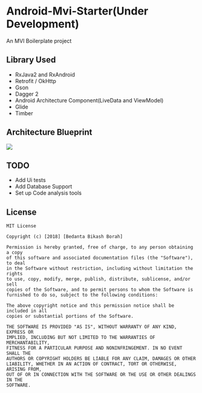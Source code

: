# Android-Mvi-Starter(Under Development)
An MVI Boilerplate project 

## Library Used
* RxJava2 and RxAndroid
* Retrofit / OkHttp
* Gson
* Dagger 2
* Android Architecture Component(LiveData and ViewModel)
* Glide
* Timber

## Architecture Blueprint

![](https://cdn-images-1.medium.com/max/2000/1*aaQHbAxvLB1NyEGtgJEJ_w.jpeg)



## TODO
* Add Ui tests
* Add Database Support
* Set up Code analysis tools

## License

```
MIT License

Copyright (c) [2018] [Bedanta Bikash Borah]

Permission is hereby granted, free of charge, to any person obtaining a copy
of this software and associated documentation files (the "Software"), to deal
in the Software without restriction, including without limitation the rights
to use, copy, modify, merge, publish, distribute, sublicense, and/or sell
copies of the Software, and to permit persons to whom the Software is
furnished to do so, subject to the following conditions:

The above copyright notice and this permission notice shall be included in all
copies or substantial portions of the Software.

THE SOFTWARE IS PROVIDED "AS IS", WITHOUT WARRANTY OF ANY KIND, EXPRESS OR
IMPLIED, INCLUDING BUT NOT LIMITED TO THE WARRANTIES OF MERCHANTABILITY,
FITNESS FOR A PARTICULAR PURPOSE AND NONINFRINGEMENT. IN NO EVENT SHALL THE
AUTHORS OR COPYRIGHT HOLDERS BE LIABLE FOR ANY CLAIM, DAMAGES OR OTHER
LIABILITY, WHETHER IN AN ACTION OF CONTRACT, TORT OR OTHERWISE, ARISING FROM,
OUT OF OR IN CONNECTION WITH THE SOFTWARE OR THE USE OR OTHER DEALINGS IN THE
SOFTWARE.

